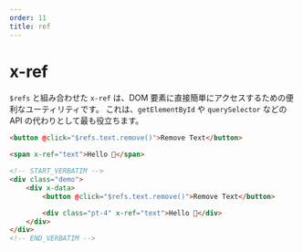 ```yaml
---
order: 11
title: ref
---
```


# x-ref

<!-- `x-ref` in combination with `$refs` is a useful utility for easily accessing DOM elements directly. It's most useful as a replacement for APIs like `getElementById` and `querySelector`. -->

`$refs` と組み合わせた `x-ref` は、DOM 要素に直接簡単にアクセスするための便利なユーティリティです。 これは、`getElementById` や `querySelector` などの API の代わりとして最も役立ちます。

```html
<button @click="$refs.text.remove()">Remove Text</button>

<span x-ref="text">Hello 👋</span>
```

```html
<!-- START_VERBATIM -->
<div class="demo">
    <div x-data>
        <button @click="$refs.text.remove()">Remove Text</button>

        <div class="pt-4" x-ref="text">Hello 👋</div>
    </div>
</div>
<!-- END_VERBATIM -->
```
